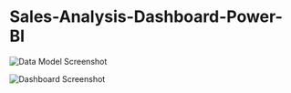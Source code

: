 # Sales-Analysis-Dashboard-Power-BI

![Data Model Screenshot](https://github.com/rcfrazier127/Sales-Analysis-Dashboard-Power-BI/assets/63532077/24312a2a-472d-45df-b389-6df88ecb926b)

![Dashboard Screenshot](https://github.com/rcfrazier127/Sales-Analysis-Dashboard-Power-BI/assets/63532077/e26b0347-3974-4d84-868d-3b5279a8f68b)
